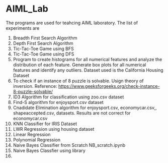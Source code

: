 # AIML_Lab

The programs are used for teahcing AIML laboratory. The list of experiments are
1. Breadth First Search Algorithm
2. Depth First Search Algorithm
3. Tic-Tac-Toe Game using BFS
4. Tic-Tac-Toe Game using DFS
5. Program to create histograms for all numerical features and analyze the distribution of each feature. Generate box plots for all numerical features and identify any outliers. Dataset used is the California Housing Dataset
6. To check if an instance of 8 puzzle is solvable. Usign theory of inversion. Reference: https://www.geeksforgeeks.org/check-instance-8-puzzle-solvable/
7. ID3 Algorithm for classification using zoo.csv dataset
8. Find-S algorithm for enjoysport.csv dataset
9. Cnadidate Elimination algorithm for enjoysport.csv, economycar.csv,, shapeaccepted.csv, datasets. Results are not correct for economycar.csv 
10. KNN Classifier for IRIS Dataset
11. LWR Regression using housing dataset
12. Linear Regression
13. Polynomial Regression
14. Naive Bayes Classifier from Scratch NB_scratch.ipynb
15. Naive Bayes Classfier using library
16.  
